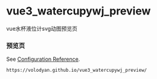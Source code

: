 # vue3_watercupywj_preview
vue水杯液位计svg动图预览页


### 预览页
See [Configuration Reference](https://volodyan.github.io/vue3_watercupywj_preview/).
```
https://volodyan.github.io/vue3_watercupywj_preview/

```

